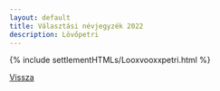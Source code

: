```yaml
---
layout: default
title: Választási névjegyzék 2022
description: Lövőpetri
---
```


{% include settlementHTMLs/Looxvooxxpetri.html %}

[Vissza](../)